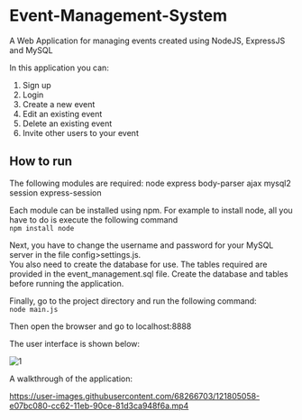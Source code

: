 # Event-Management-System
A Web Application for managing events created using NodeJS, ExpressJS and MySQL 

In this application you can:
1) Sign up
2) Login
3) Create a new event 
4) Edit an existing event
5) Delete an existing event
6) Invite other users to your event


## How to run 

The following modules are required:
node
express
body-parser
ajax
mysql2 
session
express-session

Each module can be installed using npm. For example to install node, all you have to do is execute the following command \
 `npm install node`

Next, you have to change the username and password for your MySQL server in the file config>settings.js. \
You also need to create the database for use. The tables required are provided in the event_management.sql file. Create the database and tables before running the application. 

Finally, go to the project directory and run the following command: \
`node main.js`

Then open the browser and go to localhost:8888

The user interface is shown below:

![1](https://user-images.githubusercontent.com/68266703/121804351-54b46500-cc5f-11eb-85dd-9248b4def69c.png)


A walkthrough of the application:


https://user-images.githubusercontent.com/68266703/121805058-e07bc080-cc62-11eb-90ce-81d3ca948f6a.mp4



